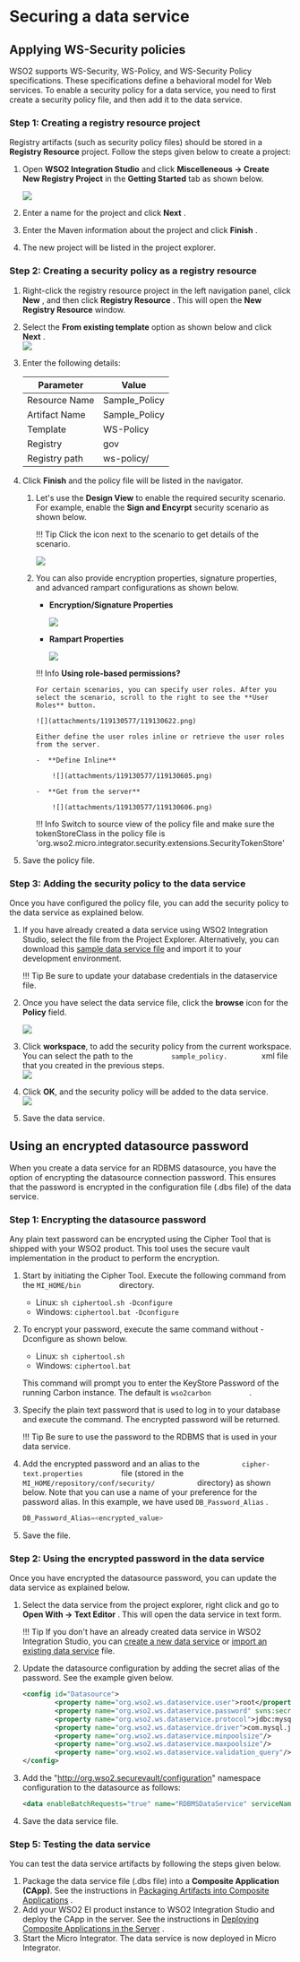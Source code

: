 # Securing a data service
## Applying WS-Security policies

WSO2 supports WS-Security, WS-Policy, and WS-Security Policy
specifications. These specifications define a behavioral model for Web
services. To enable a security policy for a data service, you need to
first create a security policy file, and then add it to the data
service.

### Step 1: Creating a registry resource project

Registry artifacts (such as security policy files) should be stored in a
**Registry Resource** project. Follow the steps given below to create a
project:

1.  Open **WSO2 Integration Studio** and click **Miscelleneous → Create
    New Registry **Project**** in the **Getting Started** tab as shown
    below.

    ![](../../../assets/img/tutorials/data_services/119130577/119135181.png)

2.  Enter a name for the project and click **Next** .
3.  Enter the Maven information about the project and click **Finish** .
4.  The new project will be listed in the project explorer.

### Step 2: Creating a security policy as a registry resource

1.  Right-click the registry resource project in the left navigation
    panel, click **New** , and then click **Registry Resource** . This
    will open the **New Registry Resource** window.
2.  Select the **From existing template** option as shown below and
    click **Next** .  
    ![](../../../assets/img/tutorials/data_services/119130577/119130583.png)
3.  Enter the following details:

    | Parameter     | Value          |
    |---------------|----------------|
    | Resource Name | Sample_Policy |
    | Artifact Name | Sample_Policy |
    | Template      | WS-Policy      |
    | Registry      | gov            |
    | Registry path | ws-policy/     |

4.  Click **Finish** and the policy file will be listed in the
    navigator.
    1.  Let's use the **Design View** to enable the required security
        scenario. For example, enable the **Sign and Encyrpt** security
        scenario as shown below.

        !!! Tip
            Click the icon next to the scenario to get details of the scenario.
          
        ![](../../../assets/img/tutorials/data_services/119130577/119130596.png)

    2.  You can also provide encryption properties, signature
        properties, and advanced rampart configurations as shown below.

        -   **Encryption/Signature Properties**

            ![](../../../assets/img/tutorials/data_services/119130577/119130620.png)

        -   **Rampart Properties**

            ![](../../../assets/img/tutorials/data_services/119130577/119130621.png)

        !!! Info
            **Using role-based permissions?**
        
            For certain scenarios, you can specify user roles. After you select the scenario, scroll to the right to see the **User Roles** button.  

            ![](attachments/119130577/119130622.png)
        
            Either define the user roles inline or retrieve the user roles from the server.
        
            -  **Define Inline**

                ![](attachments/119130577/119130605.png)

            -  **Get from the server**
        
                ![](attachments/119130577/119130606.png)
                
        !!! Info
            Switch to source view of the policy file and make sure the tokenStoreClass in the policy file is 'org.wso2.micro.integrator.security.extensions.SecurityTokenStore'
        
5.  Save the policy file.

### Step 3: Adding the security policy to the data service

Once you have configured the policy file, you can add the security
policy to the data service as explained below.

1.  If you have already created a data service using WSO2 Integration
    Studio, select the file from the Project Explorer. Alternatively,
    you can download this [sample data service
    file](attachments/119130577/119130595.dbs) and import it to your
    development environment.

    !!! Tip
        Be sure to update your database credentials in the dataservice file.
    
2.  Once you have select the data service file, click the **browse**
    icon for the **Policy** field.

    ![](../../../assets/img/tutorials/data_services/119130577/119130582.png)

3.  Click **workspace**, to add the security policy from the current
    workspace. You can select the path to the
    `          sample_policy.         ` xml file that you created in the
    previous steps.  
    ![](../../../assets/img/tutorials/data_services/119130577/119130581.png)
4.  Click **OK**, and the security policy will be added to the data
    service.  
    ![](../../../assets/img/tutorials/data_services/119130577/119130579.png)
5.  Save the data service.

## Using an encrypted datasource password

When you create a data service for an RDBMS datasource, you have the
option of encrypting the datasource connection password. This ensures
that the password is encrypted in the configuration file (.dbs file) of
the data service.

### Step 1: Encrypting the datasource password

Any plain text password can be encrypted using the Cipher Tool that is
shipped with your WSO2 product. This tool uses the secure vault
implementation in the product to perform the encryption.

1.  Start by initiating the Cipher Tool. Execute the following command
    from the `MI_HOME/bin         ` directory.  
    -   Linux: `sh ciphertool.sh -Dconfigure`
    -   Windows: `ciphertool.bat -Dconfigure`
2.  To encrypt your password, execute the same command without
    -Dconfigure as shown below.  
    -   Linux: `sh ciphertool.sh`
    -   Windows: `ciphertool.bat`

    This command will prompt you to enter the KeyStore Password of the running Carbon instance. The default is
    `wso2carbon         ` .
3.  Specify the plain text password that is used to log in to your
    database and execute the command. The encrypted password will be
    returned.

    !!! Tip
        Be sure to use the password to the RDBMS that is used in your data
        service.
    
4.  Add the encrypted password and an alias to the
    `           cipher-text.properties          ` file (stored in the
    `MI_HOME/repository/conf/security/          `
    directory) as shown below. Note that you can use a name of your
    preference for the password alias. In this example, we have used
    `DB_Password_Alias` .

    ```java
    DB_Password_Alias=<encrypted_value>
    ```

5.  Save the file.

### Step 2: Using the encrypted password in the data service

Once you have encrypted the datasource password, you can update the data
service as explained below.

1.  Select the data service from the project explorer, right click and
    go to **Open With -\> Text Editor** . This will open the data
    service in text form.

    !!! Tip
        If you don't have an already created data service in WSO2 Integration Studio, you can [create a new data service](#ManagingDataIntegrationArtifactsviaTooling-Creatingadataservice) or [import an existing data service](#ManagingDataIntegrationArtifactsviaTooling-Importingadataservice) file.
    
2.  Update the datasource configuration by adding the secret alias of
    the password. See the example given below.

    ```xml
    <config id="Datasource">
            <property name="org.wso2.ws.dataservice.user">root</property>
            <property name="org.wso2.ws.dataservice.password" svns:secretAlias="DB_Password_Alias"></property>
            <property name="org.wso2.ws.dataservice.protocol">jdbc:mysql://localhost:3306/Employees</property>
            <property name="org.wso2.ws.dataservice.driver">com.mysql.jdbc.Driver</property>
            <property name="org.wso2.ws.dataservice.minpoolsize"/>
            <property name="org.wso2.ws.dataservice.maxpoolsize"/>
            <property name="org.wso2.ws.dataservice.validation_query"/>
    </config>
    ```

3.  Add the "http://org.wso2.securevault/configuration" namespace
    configuration to the datasource as follows:

    ```xml
    <data enableBatchRequests="true" name="RDBMSDataService" serviceNamespace="http://ws.wso2.org/dataservice/samples/rdbms_sample" xmlns:svns="http://org.wso2.securevault/configuration">
    ```

4.  Save the data service file.

### Step 5: Testing the data service

You can test the data service artifacts by following the steps given
below.

1.  Package the data service file (.dbs file) into a **Composite
    Application (CApp)**. See the instructions in [Packaging Artifacts
    into Composite
    Applications](https://docs.wso2.com/display/ADMIN44x/Packaging+Artifacts+into+Composite+Applications)
    .
2.  Add your WSO2 EI product instance to WSO2 Integration Studio and
    deploy the CApp in the server. See the instructions in [Deploying
    Composite Applications in the
    Server](https://docs.wso2.com/display/ADMIN44x/Deploying+Composite+Applications+in+the+Server)
    .
3.  Start the Micro Integrator. The data service is now deployed in Micro Integrator.
